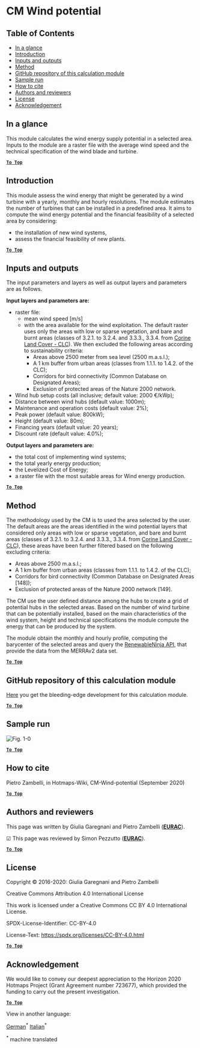 # CM Wind potential

## Table of Contents
* [In a glance](#in-a-glance)
* [Introduction](#introduction)
* [Inputs and outputs](#inputs-and-outputs)
* [Method](#method)
* [GitHub repository of this calculation module](#github-repository-of-this-calculation-module)
* [Sample run](#sample-run)
* [How to cite](#how-to-cite)
* [Authors and reviewers](#authors-and-reviewers)
* [License](#license)
* [Acknowledgement](#acknowledgement)

## In a glance

This module calculates the wind energy supply potential in a selected area. Inputs to the module are a raster file with the average wind speed and the technical specification of the wind blade and turbine.

[**`To Top`**](#table-of-contents)

## Introduction

This module assess the wind energy that might be generated by a wind turbine with a yearly, monthly and hourly resolutions.
The module estimates the number of turbines that can be installed in a predefined area.
It aims to compute the wind energy potential and the financial feasibility of a selected area by considering:
- the installation of new wind systems,
- assess the financial feasibility of new plants.

[**`To Top`**](#table-of-contents)


## Inputs and outputs

The input parameters and layers as well as output layers and parameters are as follows.

**Input layers and parameters are:**

* raster file:
     * mean wind speed [m/s] 
     * with the area available for the wind exploitation. The default raster uses only the areas with low or sparse vegetation, and bare and burnt areas (classes of 3.2.1. to 3.2.4. and 3.3.3., 3.3.4. from [Corine Land Cover - CLC](https://land.copernicus.eu/pan-european/corine-land-cover)). We then excluded the following areas according to sustainability criteria:
          * Areas above 2500 meter from sea level (2500 m.a.s.l.);
          * A 1 km buffer from urban areas (classes from 1.1.1. to 1.4.2. of the CLC);
          * Corridors for bird connectivity (Common Database on Designated Areas);
          * Exclusion of protected areas of the Nature 2000 network.
* Wind hub setup costs (all inclusive; default value: 2000 €/kWp);
* Distance between wind hubs (default value: 1000m);
* Maintenance and operation costs (default value: 2%);
* Peak power (default value: 800kW);
* Height (default value: 80m);
* Financing years (default value: 20 years);
* Discount rate (default value: 4.0%);

**Output layers and parameters are:**

* the total cost of implementing wind systems;
* the total yearly energy production;
* the Levelized Cost of Energy;
* a raster file with the most suitable areas for Wind energy production.


[**`To Top`**](#table-of-contents)


## Method

The methodology used by the CM is to used the area selected by the user. The default areas are the areas identified in the wind potential layers that considered only areas with low or sparse vegetation, and bare and burnt areas (classes of 3.2.1. to 3.2.4. and 3.3.3., 3.3.4. from [Corine Land Cover - CLC](https://land.copernicus.eu/pan-european/corine-land-cover)), these areas have been further filtered based on the following excluding criteria:
- Areas above 2500 m.a.s.l.;
- A 1 km buffer from urban areas (classes from 1.1.1. to 1.4.2. of the CLC);
- Corridors for bird connectivity (Common Database on Designated Areas [148]);
- Exclusion of protected areas of the Nature 2000 network [149].

The CM use the user defined distance among the hubs to create a grid of potential hubs in the selected areas.
Based on the number of wind turbine that can be potentially installed, based on the main characteristics of the wind system, height and technical specifications the module compute the energy that can be produced by the system. 

The module obtain the monthly and hourly profile, computing the barycenter of the selected areas and query the [RenewableNinja API](https://www.renewables.ninja/), that provide the data from the MERRAv2 data set.

[**`To Top`**](#table-of-contents)


## GitHub repository of this calculation module

[Here](https://github.com/HotMaps/wind_potential) you get the bleeding-edge development for this calculation module.

[**`To Top`**](#table-of-contents)

## Sample run

<img src="https://wiki.hotmaps.hevs.ch/en/CM-Wind-potential/cm-wind.png" alt="Fig. 1-0" title="Execute the Wind CM"/>


[**`To Top`**](#table-of-contents)

## How to cite

Pietro Zambelli, in Hotmaps-Wiki, CM-Wind-potential (September 2020)

[**`To Top`**](#table-of-contents)


## Authors and reviewers

This page was written by Giulia Garegnani and Pietro Zambelli (**[EURAC](http://www.eurac.edu)**).

&#9745; This page was reviewed by Simon Pezzutto (**[EURAC](http://www.eurac.edu)**).


[**`To Top`**](#table-of-contents)

## License

Copyright © 2016-2020: Giulia Garegnani and Pietro Zambelli

Creative Commons Attribution 4.0 International License

This work is licensed under a Creative Commons CC BY 4.0 International License.

SPDX-License-Identifier: CC-BY-4.0

License-Text: https://spdx.org/licenses/CC-BY-4.0.html

[**`To Top`**](#table-of-contents)


## Acknowledgement

We would like to convey our deepest appreciation to the Horizon 2020 Hotmaps Project (Grant Agreement number 723677), which provided the funding to carry out the present investigation.

[**`To Top`**](#table-of-contents)



<!--- THIS IS A SUPER UNIQUE IDENTIFIER -->

View in another language:

 [German](../de/CM-Wind-potential)<sup>\*</sup> [Italian](../it/CM-Wind-potential)<sup>\*</sup> 

<sup>\*</sup> machine translated
